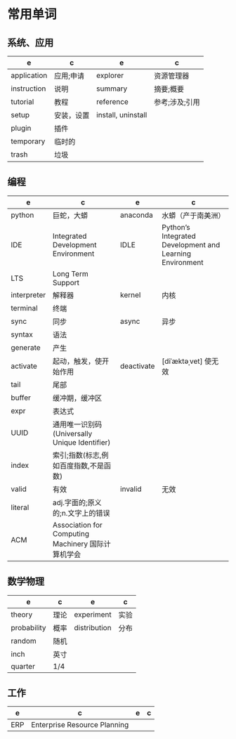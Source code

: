 # 常用单词

## 系统、应用

e | c | e | c
-|-|-|-
application | 应用;申请 | explorer | 资源管理器
instruction | 说明 | summary | 摘要;概要
tutorial | 教程 | reference | 参考;涉及;引用
setup | 安装，设置 | install, uninstall
plugin | 插件
temporary | 临时的
trash | 垃圾

## 编程

e | c | e | c
-|-|-|-
python | 巨蛇，大蟒 | anaconda | 水蟒（产于南美洲）
IDE | Integrated Development Environment | IDLE | Python’s Integrated Development and Learning Environment
LTS | Long Term Support
interpreter | 解释器 | kernel | 内核
terminal | 终端
sync| 同步 | async | 异步
syntax | 语法
generate | 产生
activate | 起动，触发，使开始作用 | deactivate | [diˈæktəˌvet] 使无效
tail | 尾部
buffer | 缓冲期，缓冲区
expr | 表达式
UUID | 通用唯一识别码(Universally Unique Identifier)
index | 索引;指数(标志,例如百度指数,不是函数)
valid | 有效 | invalid | 无效
literal | adj.字面的;原义的;n.文字上的错误
ACM | Association for Computing Machinery 国际计算机学会

## 数学物理

e | c | e | c
-|-|-|-
theory | 理论 | experiment | 实验
probability | 概率 | distribution | 分布
random | 随机
inch | 英寸
quarter | 1/4

## 工作

e | c | e | c
-|-|-|-
ERP | Enterprise Resource Planning